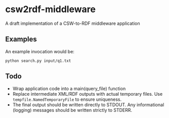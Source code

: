 csw2rdf-middleware
==================

A draft implementation of a CSW-to-RDF middleware application

Examples
--------

An example invocation would be:

    python search.py input/q1.txt

Todo
----

 * Wrap application code into a main(query_file) function
 * Replace intermediate XML/RDF outputs with actual temporary files. Use `tempfile.NamedTemporaryFile` to ensure uniqueness.
 * The final output should be written directly to STDOUT. Any informational (logging) messages should be written strictly to STDERR.
  
 

  
  
